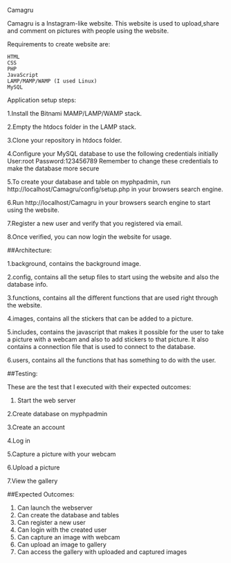 Camagru

Camagru is a Instagram-like website. This website is used to upload,share and comment on pictures with people using the website.

Requirements to create website are:

    HTML
    CSS
    PHP
    JavaScript
    LAMP/MAMP/WAMP (I used Linux)
    MySQL

Application setup steps:

1.Install the Bitnami MAMP/LAMP/WAMP stack.

2.Empty the htdocs folder in the LAMP stack.

3.Clone your repository in htdocs folder.

4.Configure your MySQL database to use the following credentials initially
User:root Password:123456789
Remember to change these credentials to make the database more secure

5.To create your database and table on myphpadmin, run http://localhost/Camagru/config/setup.php in your browsers search engine.

6.Run http://localhost/Camagru in your browsers search engine to start using the website.

7.Register a new user and verify that you registered via email.

8.Once verified, you can now login the website for usage.

##Architecture:

1.background, contains the background image.

2.config, contains all the setup files to start using the website and also the database info.

3.functions, contains all the different functions that are used right through the website.

4.images, contains all the stickers that can be added to a picture.

5.includes, contains the javascript that makes it possible for the user to take a picture with a webcam and also to add stickers to that picture. It also contains a connection file that is used to connect to the database.

6.users, contains all the functions that has something to do with the user.

##Testing:

These are the test that I executed with their expected outcomes:
1. Start the web server

2.Create database on myphpadmin 

3.Create an account

4.Log in

5.Capture a picture with your webcam

6.Upload a picture

7.View the gallery

##Expected Outcomes:

1. Can launch the webserver 
2. Can create the database and tables
3. Can register a new user
4. Can login with the created user
5. Can capture an image with webcam
6. Can upload an image to gallery
7. Can access the gallery with uploaded and captured images
